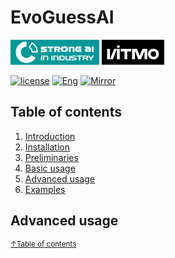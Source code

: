 # EvoGuessAI
[![SAI](https://github.com/ITMO-NSS-team/open-source-ops/blob/master/badges/SAI_badge_flat.svg)](https://sai.itmo.ru/)
[![ITMO](https://github.com/ITMO-NSS-team/open-source-ops/blob/master/badges/ITMO_badge_flat_rus.svg)](https://en.itmo.ru/en/)

[![license](https://img.shields.io/github/license/aimclub/evoguess-ai)](https://github.com/aimclub/evoguess-ai/blob/master/LICENSE)
[![Eng](https://img.shields.io/badge/lang-ru-yellow.svg)](/README.md)
[![Mirror](https://img.shields.io/badge/mirror-GitLab-orange)](https://gitlab.actcognitive.org/itmo-sai-code/evoguess-ai)

## Table of contents <a name="tablecontents"></a>
1. [Introduction](intro.md)
2. [Installation](installation.md)
3. [Preliminaries](theory.md)
4. [Basic usage](basic.md)
5. [Advanced usage](advanced.md)
6. [Examples](examples.md)

## Advanced usage




<sup>[&uarr;Table of contents](#tablecontents)</sup>